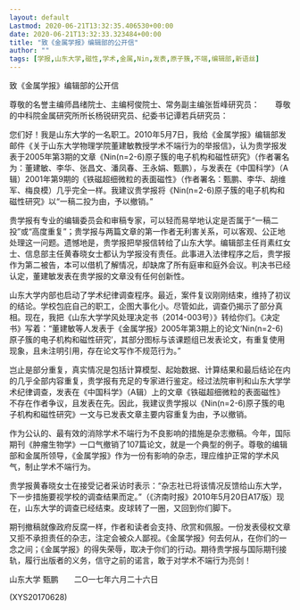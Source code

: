 ```yaml
---
layout: default
Lastmod: 2020-06-21T13:32:35.406530+00:00
date: 2020-06-21T13:32:33.323484+00:00
title: "致《金属学报》编辑部的公开信"
author: ""
tags: [学报,山东大学,磁性,学术,金属,Nin,发表,原子簇,不端,编辑部,新语丝]
---
```


致《金属学报》编辑部的公开信

尊敬的名誉主编师昌绪院士、主编柯俊院士、常务副主编张哲峰研究员：　　尊敬的中科院金属研究所所长杨锐研究员、纪委书记谭若兵研究员：

您们好！我是山东大学的一名职工。2010年5月7日，我给《金属学报》编辑部发邮件《关于山东大学物理学院董建敏教授学术不端行为的举报信》，认为贵学报发表于2005年第3期的文章《Nin(n=2-6)原子簇的电子机构和磁性研究》（作者署名为：董建敏、李华、张昌文、潘凤春、王永娟、甄鹏），与发表在《中国科学》（A辑）2001年第9期的《铁磁超细微粒的表面磁性》（作者署名：甄鹏、李华、胡维军、梅良模）几乎完全一样。我建议贵学报将《Nin(n=2-6)原子簇的电子机构和磁性研究》以“一稿二投为由，予以撤销。”

贵学报有专业的编辑委员会和审稿专家，可以轻而易举地认定是否属于“一稿二投”或“高度重复”；贵学报与两篇文章的第一作者无利害关系，可以客观、公正地处理这一问题。遗憾地是，贵学报把举报信转给了山东大学。编辑部主任肖素红女士、信息部主任黄春晓女士都认为学报没有责任。此事进入法律程序之后，贵学报作为第二被告，本可以借机了解情况，却缺席了所有庭审和庭外会议。判决书已经认定，董建敏发表在贵学报的文章没有任何创新性。

山东大学内部也启动了学术纪律调查程序。最近，案件复议刚刚结束，维持了初议的结论。学校包庇自己的职工，企图大事化小。尽管如此，调查仍揭示了部分真相。现在，我把《山东大学学风处理决定书（2014-003号）》转给你们。《决定书》写着：“董建敏等人发表于《金属学报》2005年第3期上的论文‘Nin(n=2-6)原子簇的电子机构和磁性研究’，其部分图标与该课题组已发表论文，有重复使用现象，且未注明引用，存在论文写作不规范行为。”

岂止是部分重复，真实情况是包括计算模型、起始数据、计算结果和最后结论在内的几乎全部内容重复，贵学报有充足的专家进行鉴定。经过法院审判和山东大学学术纪律调查，发表在《中国科学》（A辑）上的文章《铁磁超细微粒的表面磁性》不存在作者争议，且发表在先。因此，我建议贵学报以《Nin(n=2-6)原子簇的电子机构和磁性研究》一文与已发表文章主要内容重复为由，予以撤销。

作为公认的、最有效的消除学术不端行为不良影响的措施是杂志撤稿。今年，国际期刊《肿瘤生物学》一口气撤销了107篇论文，就是一个典型的例子。尊敬的编辑部和金属所领导，《金属学报》作为一份有影响的杂志，理应维护正常的学术风气，制止学术不端行为。

贵学报黄春晓女士在接受记者采访时表示：“杂志社已将该情况反馈给山东大学，下一步措施要视学校的调查结果而定。”（《济南时报》2010年5月20日A17版）现在，山东大学的调查已经结束。皮球转了一圈，又回到你们脚下。

期刊撤稿就像政府反腐一样，作者和读者会支持、欣赏和佩服。一份发表侵权文章又拒不承担责任的杂志，注定会被众人鄙视。《金属学报》何去何从，在你们的一念之间；《金属学报》的得失荣辱，取决于你们的行动。期待贵学报与国际期刊接轨，履行出版者的义务，信守之前的诺言，敢于对学术不端行为亮剑！

山东大学  甄鹏　　二O一七年六月二十六日

(XYS20170628)

